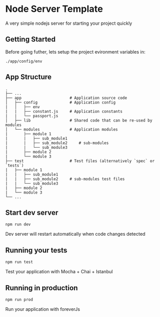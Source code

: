 # Node Server Template

A very simple nodejs server for starting your project quickly

## Getting Started

Before going futher, lets setup the project evironment variables in:

```
./app/config/env
```

## App Structure
    .
    ├── ...
    ├── app                     # Application source code
    │   ├── config              # Application config
    |   │   ├── env
    |   |   ├── constant.js     # Application constants
    |   |   └── passport.js     
    │   ├── lib                 # Shared code that can be re-used by modules
    │   └── modules             # Application modules
    |       ├── module 1
    |       |   ├── sub_module1     
    |       |   ├── sub_module2     # sub-modules
    |       |   └── sub_module3      
    |       ├── module 2    
    |       └── module 3     
    ├── test                    # Test files (alternatively `spec` or `tests`)
    |   ├── module 1
    |   |   ├── sub_module1     
    |   |   ├── sub_module2     # sub-modules test files
    |   |   └── sub_module3      
    |   ├── module 2    
    |   └── module 3    
    └── ...

## Start dev server

```
npm run dev
```

Dev server will restart automatically when code changes detected

## Running your tests

```
npm run test
```

Test your application with Mocha + Chai + Istanbul

## Running in production

```
npm run prod
```
Run your application with foreverJs
